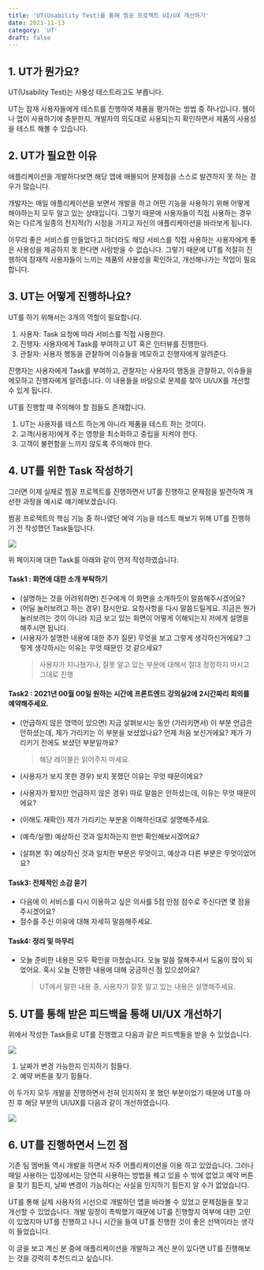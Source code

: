 ```yaml
---
title: 'UT(Usability Test)를 통해 찜꽁 프로젝트 UI/UX 개선하기'
date: 2021-11-13
category: 'UT'
draft: false
---
```


## 1. UT가 뭔가요?

UT(Usability Test)는 사용성 테스트라고도 부릅니다.

UT는 잠재 사용자들에게 테스트를 진행하여 제품을 평가하는 방법 중 하나입니다. 웹이나 앱이 사용하기에 충분한지, 개발자의 의도대로 사용되는지 확인하면서 제품의 사용성을 테스트 해볼 수 있습니다.

## 2. UT가 필요한 이유

애플리케이션을 개발하다보면 해당 앱에 매몰되어 문제점을 스스로 발견하지 못 하는 경우가 많습니다.

개발자는 매일 애플리케이션을 보면서 개발을 하고 어떤 기능을 사용하기 위해 어떻게 해야하는지 모두 알고 있는 상태입니다. 그렇기 때문에 사용자들이 직접 사용하는 경우와는 다르게 일종의 전지적(?) 시점을 가지고 자신의 애플리케아션을 바라보게 됩니다.

아무리 좋은 서비스를 만들었다고 하더라도 해당 서비스를 직접 사용하는 사용자에게 좋은 사용성을 제공하지 못 한다면 사랑받을 수 없습니다. 그렇기 때문에 UT를 적절히 진행하여 잠재적 사용자들이 느끼는 제품의 사용성을 확인하고, 개선해나가는 작업이 필요합니다.

## 3. UT는 어떻게 진행하나요?

UT를 하기 위해서는 3개의 역할이 필요합니다.

1. 사용자: Task 요청에 따라 서비스를 직접 사용한다.
2. 진행자: 사용자에게 Task를 부여하고 UT 혹은 인터뷰를 진행한다.
3. 관찰자: 사용자 행동을 관찰하며 이슈들을 메모하고 진행자에게 알려준다.

진행자는 사용자에게 Task를 부여하고, 관찰자는 사용자의 행동을 관찰하고, 이슈들을 메모하고 진행자에게 알려줍니다. 이 내용들을 바탕으로 문제를 찾아 UI/UX를 개선할 수 있게 됩니다.

UT를 진행할 때 주의해야 할 점들도 존재합니다.

1. UT는 사용자를 테스트 하는게 아니라 제품을 테스트 하는 것이다.
2. 고객(사용자)에게 주는 영향을 최소화하고 중립을 지켜야 한다.
3. 고객이 불편함을 느끼지 않도록 주의해야 한다.

## 4. UT를 위한 Task 작성하기

그러면 이제 실제로 찜꽁 프로젝트를 진행하면서 UT를 진행하고 문제점을 발견하여 개선한 과정을 예시로 얘기해보겠습니다.

찜꽁 프로젝트의 핵심 기능 중 하나였던 예약 기능을 테스트 해보기 위해 UT를 진행하기 전 작성했던 Task들입니다.

![](./image/old-reservation.png)

위 페이지에 대한 Task를 아래와 같이 먼저 작성하였습니다.

#### Task1 : 화면에 대한 소개 부탁하기

- (설명하는 것을 어려워하면) 친구에게 이 화면을 소개하듯이 말씀해주시겠어요?
- (어딜 눌러보려고 하는 경우) 잠시만요. 요청사항을 다시 말씀드릴게요. 지금은 뭔가 눌러보려는 것이 아니라 지금 보고 있는 화면이 어떻게 이해되는지 저에게 설명을 해주시면 됩니다.
- (사용자가 설명한 내용에 대한 추가 질문) 무엇을 보고 그렇게 생각하신거에요? 그렇게 생각하시는 이유는 무엇 때문인 것 같으세요?
  > 사용자가 지나쳤거나, 잘못 알고 있는 부분에 대해서 절대 정정하지 마시고 그대로 진행

#### Task2 : 2021년 00월 00일 원하는 시간에 프론트엔드 강의실2에 2시간짜리 회의를 예약해주세요.

- (언급하지 않은 영역이 있으면) 지금 살펴보시는 동안 (가리키면서) 이 부분 언급은 안하셨는데, 제가 가리키는 이 부분을 보셨었나요? 언제 처음 보신거에요? 제가 가리키기 전에도 보셨던 부분일까요?

  > 해당 레이블은 읽어주지 마세요.

- (사용자가 보지 못한 경우) 보지 못했던 이유는 무엇 때문이에요?
- (사용자가 봤지만 언급하지 않은 경우) 따로 말씀은 안하셨는데, 이유는 무엇 때문이에요?
- (이해도 재확인) 제가 가리키는 부분을 이해하신대로 설명해주세요.
- (예측/실행) 예상하신 것과 일치하는지 한번 확인해보시겠어요?
- (살펴본 후) 예상하신 것과 일치한 부분은 무엇이고, 예상과 다른 부분은 무엇이었어요?

#### Task3: 전체적인 소감 묻기

- 다음에 이 서비스를 다시 이용하고 싶은 의사를 5점 만점 점수로 주신다면 몇 점을 주시겠어요?
- 점수를 주신 이유에 대해 자세히 말씀해주세요.

#### Task4: 정리 및 마무리

- 오늘 준비한 내용은 모두 확인을 마쳤습니다. 오늘 말씀 잘해주셔서 도움이 많이 되었어요. 혹시 오늘 진행한 내용에 대해 궁금하신 점 있으셨어요?
  > UT에서 말한 내용 중, 사용자가 잘못 알고 있는 내용은 설명해주세요.

## 5. UT를 통해 받은 피드백을 통해 UI/UX 개선하기

위에서 작성한 Task들로 UT를 진행했고 다음과 같은 피드백들을 받을 수 있었습니다.

![](image/old-reservation-h.png)

1. 날짜가 변경 가능한지 인지하기 힘들다.
2. 예약 버튼을 찾기 힘들다.

이 두가지 모두 개발을 진행하면서 전혀 인지하지 못 했던 부분이었기 때문에 UT를 마친 후 해당 부분의 UI/UX를 다음과 같이 개선하였습니다.

![](image/new-reservation.png)

## 6. UT를 진행하면서 느낀 점

기존 팀 멤버들 역시 개발을 하면서 자주 어플리케이션을 이용 하고 있었습니다. 그러나 매일 사용하는 입장에서는 당연히 사용하는 방법을 꿰고 있을 수 밖에 없었고 예약 버튼을 찾기 힘든지, 날짜 변경이 가능하다는 사실을 인지하기 힘든지 알 수가 없었습니다.

UT를 통해 실제 사용자의 시선으로 개발하던 앱을 바라볼 수 있었고 문제점들을 찾고 개선할 수 있었습니다. 개발 일정이 촉박했기 때문에 UT를 진행할지 여부에 대한 고민이 있었지마 UT를 진행하고 나니 시간을 들여 UT를 진행한 것이 좋은 선택이라는 생각이 들었습니다.

이 글을 보고 계신 분 중에 애플리케이션을 개발하고 계신 분이 있다면 UT를 진행해보는 것을 강력히 추천드리고 싶습니다.
